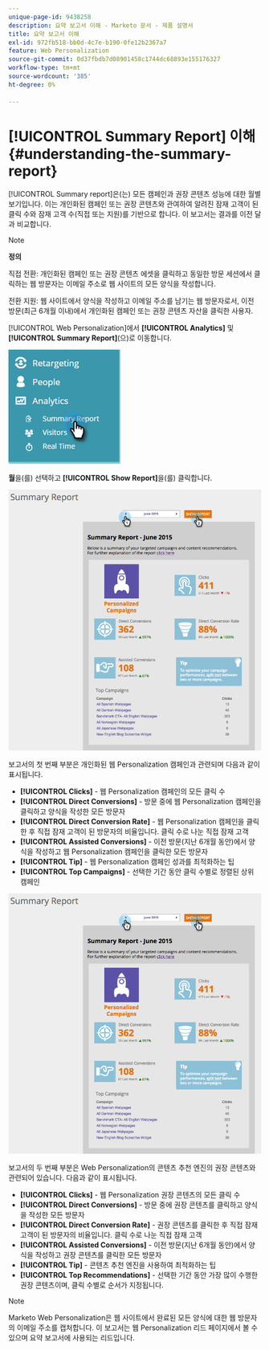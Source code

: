 ```yaml
---
unique-page-id: 9438258
description: 요약 보고서 이해 - Marketo 문서 - 제품 설명서
title: 요약 보고서 이해
exl-id: 972fb518-bb0d-4c7e-b190-0fe12b2367a7
feature: Web Personalization
source-git-commit: 0d37fbdb7d08901458c1744dc68893e155176327
workflow-type: tm+mt
source-wordcount: '385'
ht-degree: 0%

---
```


# [!UICONTROL Summary Report] 이해 {#understanding-the-summary-report}

[!UICONTROL Summary report]은(는) 모든 캠페인과 권장 콘텐츠 성능에 대한 월별 보기입니다. 이는 개인화된 캠페인 또는 권장 콘텐츠와 관여하여 알려진 잠재 고객이 된 클릭 수와 잠재 고객 수(직접 또는 지원)를 기반으로 합니다. 이 보고서는 결과를 이전 달과 비교합니다.

>[!NOTE]
>
>**정의**
>
>직접 전환: 개인화된 캠페인 또는 권장 콘텐츠 에셋을 클릭하고 동일한 방문 세션에서 클릭하는 웹 방문자는 이메일 주소로 웹 사이트의 모든 양식을 작성합니다.
>
>전환 지원: 웹 사이트에서 양식을 작성하고 이메일 주소를 남기는 웹 방문자로서, 이전 방문(최근 6개월 이내)에서 개인화된 캠페인 또는 권장 콘텐츠 자산을 클릭한 사용자.

[!UICONTROL Web Personalization]에서 **[!UICONTROL Analytics]** 및 **[!UICONTROL Summary Report]**(으)로 이동합니다.

![](assets/image2016-4-6-10-3a15-3a58.png)

**월**&#x200B;을(를) 선택하고 **[!UICONTROL Show Report]**&#x200B;을(를) 클릭합니다.

![](assets/2.png)

보고서의 첫 번째 부분은 개인화된 웹 Personalization 캠페인과 관련되며 다음과 같이 표시됩니다.

* **[!UICONTROL Clicks]** - 웹 Personalization 캠페인의 모든 클릭 수
* **[!UICONTROL Direct Conversions]** - 방문 중에 웹 Personalization 캠페인을 클릭하고 양식을 작성한 모든 방문자
* **[!UICONTROL Direct Conversion Rate]** - 웹 Personalization 캠페인을 클릭한 후 직접 잠재 고객이 된 방문자의 비율입니다. 클릭 수로 나눈 직접 잠재 고객
* **[!UICONTROL Assisted Conversions]** - 이전 방문(지난 6개월 동안)에서 양식을 작성하고 웹 Personalization 캠페인을 클릭한 모든 방문자
* **[!UICONTROL Tip]** - 웹 Personalization 캠페인 성과를 최적화하는 팁
* **[!UICONTROL Top Campaigns]** - 선택한 기간 동안 클릭 수별로 정렬된 상위 캠페인

![](assets/3.png)

보고서의 두 번째 부분은 Web Personalization의 콘텐츠 추천 엔진의 권장 콘텐츠와 관련되어 있습니다. 다음과 같이 표시됩니다.

* **[!UICONTROL Clicks]** - 웹 Personalization 권장 콘텐츠의 모든 클릭 수
* **[!UICONTROL Direct Conversions]** - 방문 중에 권장 콘텐츠를 클릭하고 양식을 작성한 모든 방문자
* **[!UICONTROL Direct Conversion Rate]** - 권장 콘텐츠를 클릭한 후 직접 잠재 고객이 된 방문자의 비율입니다. 클릭 수로 나눈 직접 잠재 고객
* **[!UICONTROL Assisted Conversions]** - 이전 방문(지난 6개월 동안)에서 양식을 작성하고 권장 콘텐츠를 클릭한 모든 방문자
* **[!UICONTROL Tip]** - 콘텐츠 추천 엔진을 사용하여 최적화하는 팁
* **[!UICONTROL Top Recommendations]** - 선택한 기간 동안 가장 많이 수행한 권장 콘텐츠이며, 클릭 수별로 순서가 지정됩니다.

>[!NOTE]
>
>Marketo Web Personalization은 웹 사이트에서 완료된 모든 양식에 대한 웹 방문자의 이메일 주소를 캡처합니다. 이 보고서는 웹 Personalization 리드 페이지에서 볼 수 있으며 요약 보고서에 사용되는 리드입니다.
